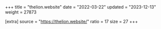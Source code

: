 +++
title = "thelion.website"
date = "2022-03-22"
updated = "2023-12-13"
weight = 27873

[extra]
source = "https://thelion.website/"
ratio = 17
size = 27
+++
